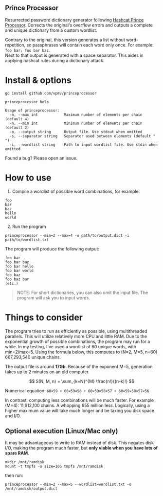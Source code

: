 Prince Processor
---

Resurrected password dictionary generator following [Hashcat Prince Processor](https://github.com/hashcat/princeprocessor).
Corrects the original's overflow errors and outputs a complete and unique dictionary from a custom wordlist.

Contrary to the original, this version generates a list without word-repetition, so passphrases will contain each word only once. For example: `foo bar; foo bar baz`.<br> 
Next to that output is generated with a space separator. This aides in applying hashcat rules during a dictionary attack. 

# Install & options

```shell
go install github.com/vpmv/princeprocessor
```

```shell
princeprocessor help

Usage of princeprocessor:
  -m, --max int            Maximum number of elements per chain (default 4)
  -n, --min int            Minimum number of elements per chain (default 2)
  -o, --output string      Output file. Use stdout when omitted
  -s, --separator string   Separator used between elements (default " ")
  -i, --wordlist string    Path to input wordlist file. Use stdin when omitted

```
Found a bug? Please open an issue.


# How to use

1) Compile a wordlist of possible word combinations, for example:
```text
foo
bar
baz
hello
world
```
2) Run the program

```shell
princeprocessor --min=2 --max=4 -o path/to/output.dict -i path/to/wordlist.txt
```


The program will produce the following output:
```text
foo bar
foo bar baz
foo bar hello
foo bar world
foo baz
foo baz bar
(etc.)
```

> NOTE: For short dictionaries, you can also omit the input file. The program will ask you to input words. 

# Things to consider
The program tries to run as efficiently as possible, using multithreaded parallels. This will utilize relatively more CPU and little RAM. Due to the exponential growth of possible combinations, the program may run for a while. 
In my testing, I've used a wordlist of 60 unique words, with min=2/max=5. Using the formula below, this computes  to (N=2, M=5, n=60) 667,293,540 unique chains.

The output file is around **17Gb**. Because of the exponent M=5, generation takes up to 2 minutes on an old computer. 

$$
S(N, M, n) = \sum_{k=N}^{M} \frac{n!}{(n-k)!}
$$

Numerical equation: `60×59 + 60×59×58 + 60×59×58×57 + 60×59×58×57×56`

In contrast, computing less combinations will be much faster. For example (M=4): 11,912,100 chains. A whopping 655 million less. Logically, using a higher maximum value will take much longer and be taxing you disk space and I/O. 


## Optional execution (Linux/Mac only)

It may be advantageous to write to RAM instead of disk. This negates disk I/O, making the program much faster, but **only viable when you have lots of spare RAM**.

```shell
mkdir /mnt/ramdisk
mount -t tmpfs -o size=16G tmpfs /mnt/ramdisk
```

then run:
```shell
princeprocessor --min=2 --max=5 --wordlist=wordlist.txt -o /mnt/ramdisk/output.dict
```

